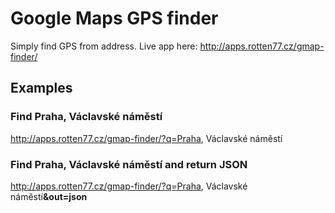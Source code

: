 Google Maps GPS finder
======================

Simply find GPS from address. Live app here: http://apps.rotten77.cz/gmap-finder/

## Examples

### Find **Praha, Václavské náměstí**



<a href="http://apps.rotten77.cz/gmap-finder/?q=Praha,%20V%C3%A1clavsk%C3%A9%20n%C3%A1m%C4%9Bst%C3%AD">http://apps.rotten77.cz/gmap-finder/?q=Praha, Václavské náměstí</a>

### Find **Praha, Václavské náměstí** and return JSON

<a href="http://apps.rotten77.cz/gmap-finder/?q=Praha,%20V%C3%A1clavsk%C3%A9%20n%C3%A1m%C4%9Bst%C3%AD&amp;out=json">http://apps.rotten77.cz/gmap-finder/?q=Praha, Václavské náměstí<strong>&out=json</strong></a>